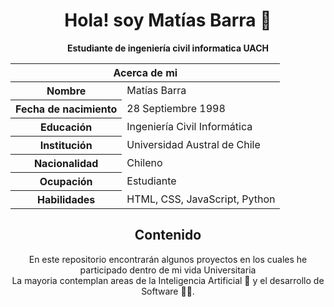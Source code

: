 <h1 align=center>Hola! soy Matías Barra 👋</h1>

<strong><p align="center">Estudiante de ingeniería civil informatica UACH </p></strong>

<table align="center">
<thead>
<tr>
<th colspan="2">Acerca de mi </th>
</tr>
</thead>
<tbody>
  <tr><th scope='row'>Nombre</th><td>Matías Barra</td>
  </tr><tr><th scope='row'>Fecha de nacimiento</th><td> <time datetime="1998-09-28">28 Septiembre 1998</time> </td></tr>
  <tr><th scope='row'>Educación</th><td>Ingeniería Civil Informática</td></tr>
  <tr><th scope='row'>Institución</th><td>Universidad Austral de Chile</td></tr>
  <tr><th scope='row'>Nacionalidad</th><td>Chileno</td></tr>
  <tr><th scope='row'>Ocupación</th><td>Estudiante</td></tr>
  <tr><th scope='row'>Habilidades</th><td>HTML, CSS, JavaScript, Python</td></tr>
</tbody>
</table>

<h2 align="center"> Contenido </h2>
<div align="center">
<p> En este repositorio encontrarán algunos proyectos en los cuales he participado dentro de mi vida Universitaria <br> 
  La mayoria contemplan areas de la <span>Inteligencia Artificial 🤖</span> y el <span>desarrollo de Software 🧑‍💻</span>.</p>
</div>

<!--
**matiasbarram/matiasbarram** is a ✨ _special_ ✨ repository because its `README.md` (this file) appears on your GitHub profile.

Here are some ideas to get you started:

- 🔭 I’m currently working on ...
- 🌱 I’m currently learning ...
- 👯 I’m looking to collaborate on ...
- 🤔 I’m looking for help with ...
- 💬 Ask me about ...
- 📫 How to reach me: ...
- 😄 Pronouns: ...
- ⚡ Fun fact: ...
-->
